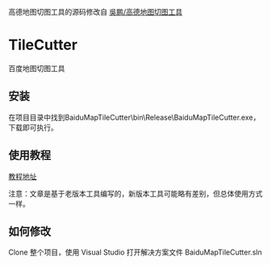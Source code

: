 高德地图切图工具的源码修改自 [吳鹏/高德地图切图工具](https://gitee.com/979567791/GaodeMapTileCutter)

# TileCutter 

百度地图切图工具

## 安装

在项目目录中找到BaiduMapTileCutter\bin\Release\BaiduMapTileCutter.exe，下载即可执行。

## 使用教程

[教程地址](http://www.jiazhengblog.com/blog/2011/10/08/422/)

注意：文章是基于老版本工具编写的，新版本工具可能略有差别，但总体使用方式一样。

## 如何修改

Clone 整个项目，使用 Visual Studio 打开解决方案文件 BaiduMapTileCutter.sln
